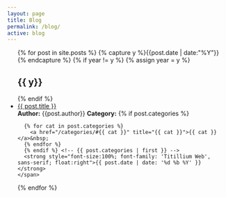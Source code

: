 ```yaml
---
layout: page
title: Blog
permalink: /blog/
active: blog
---
```



<ul id="archive">
  {% for post in site.posts %}
  {% capture y %}{{post.date | date:"%Y"}}{% endcapture %}
  {% if year != y %}
    {% assign year = y %}
    <h2 class="blogyear">{{ y}}</h2>
  {% endif %}
  <li class="archiveposturl"><span><a href="{{ site.url }}{{ post.url }}" title="{{ post.title }}">{{ post.title }}</a></span><br/>
  <span class = "lecturelower"><strong>Author:</strong> {{post.author}}
    <strong>Category:</strong>  {% if post.categories %}
      
      {% for cat in post.categories %}
        <a href="/categories/#{{ cat }}" title="{{ cat }}">{{ cat }}</a>&nbsp;
      {% endfor %}
      {% endif %} <!-- {{ post.categories | first }} -->
      <strong style="font-size:100%; font-family: 'Titillium Web', sans-serif; float:right">{{ post.date | date: '%d %b %Y' }}</strong>
    </span>
  </li>
{% endfor %}
</ul>
